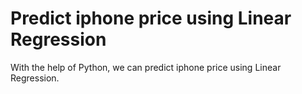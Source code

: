 # Predict iphone price using Linear Regression
With the help of Python, we can predict iphone price using Linear Regression.

